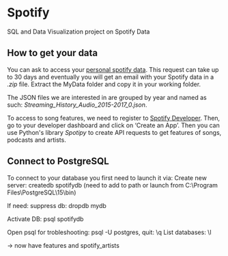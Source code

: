 # Spotify
SQL and Data Visualization project on Spotify Data

## How to get your data

You can ask to access your [personal spotify data](https://support.spotify.com/us/article/data-rights-and-privacy-settings/). This request can take up to 30 days and eventually you will get an email with your Spotify data in a *.zip* file. Extract the MyData folder and copy it in your working folder.

The JSON files we are interested in are grouped by year and named as such: *Streaming_History_Audio_2015-2017_0.json*.

To access to song features, we need to register to [Spotify Developer](https://developer.spotify.com/). Then, go to your developer dashboard and click on ‘Create an App’. Then you can use Python's library *Spotipy* to create API requests to get features of songs, podcasts and artists.

## Connect to PostgreSQL

To connect to your database you first need to launch it via:
Create new server: createdb spotifydb (need to add to path or launch from C:\Program Files\PostgreSQL\15\bin)

If need: suppress db: dropdb mydb

Activate DB: psql spotifydb

Open psql for trobleshooting: psql -U postgres, quit: \q
List databases: \l

-> now have features and spotify_artists